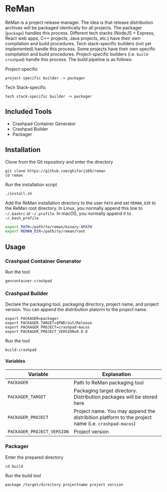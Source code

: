 # ReMan

ReMan is a project release manager. The idea is that release distribution archives will be packaged
identically for all projects. The packager (`package`) handles this process. Different tech stacks
(NodeJS + Express, React web apps, C++ projects, Java projects, etc.) have their own compilation
and build procedures. Tech stack-specific builders (not yet implemented) handle this process. Some
projects have their own specific compilation and build procedures. Project-specific builders
(i.e. `build-crashpad`) handle this process. The build pipeline is as follows:

Project-specific

``` text
project-specific builder -> packager
```

Tech Stack-specific

``` text
tech stack-specific builder -> packager
```

## Included Tools

- Crashpad Container Generator
- Crashpad Builder
- Packager

## Installation

Clone from the Git repository and enter the directory

``` shell
git clone https://github.com/ghifari160/reman
cd reman
```

Run the installation script

``` shell
./install.sh
```

Add the ReMan installation directory to the user `PATH` and set `REMAN_DIR` to the ReMan root
directory. In Linux, you normally append this line to `~/.bashrc` or `~/.profile`. In macOS, you
normally append it to `~/.bash_profile`

``` bash
export PATH=/path/to/reman/binary:$PATH
export REMAN_DIR=/path/to/reman/root
```

## Usage

### Crashpad Container Generator

Run the tool

``` shell
gencontainer-crashpad
```

### Crashpad Builder

Declare the packaging tool, packaging directory, project name, and project version. You can append
the distribution platorm to the project name.

``` shell
export PACKAGER=packager
export PACKAGER_TARGET=$PWD/out/Release
export PACKAGER_PROJECT=crashpad-macos
export PACKAGER_PROJECT_VERSION=0.8.0
```

Run the tool

``` shell
build-crashpad
```

#### Variables

| Variable                   | Explanation                                                                                        |
|----------------------------|----------------------------------------------------------------------------------------------------|
| `PACKAGER`                 | Path to ReMan packaging tool                                                                       |
| `PACKAGER_TARGET`          | Packaging target directory. Distribution packages will be stored here                              |
| `PACKAGER_PROJECT`         | Project name. You may append the distribition platform to the project name (i.e. `crashpad-macos`) |
| `PACKAGER_PROJECT_VERSION` | Project version                                                                                    |

### Packager

Enter the prepared directory

``` shell
cd build
```

Run the build tool

``` shell
package /target/directory projectname project version
```
